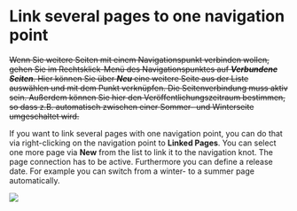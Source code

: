 # Link several pages to one navigation point

~~Wenn Sie weitere Seiten mit einem Navigationspunkt verbinden wollen, gehen Sie im Rechtsklick-Menü des Navigationspunktes auf ***Verbundene Seiten***. Hier können Sie über ***Neu*** eine weitere Seite aus der Liste auswählen und mit dem Punkt verknüpfen. Die Seitenverbindung muss aktiv sein. Außerdem können Sie hier den Veröffentlichungszeitraum bestimmen, so dass z.B. automatisch zwischen einer Sommer- und Winterseite umgeschaltet wird.~~

If you want to link several pages with one navigation point, you can do that via right-clicking on the navigation point to **Linked Pages**. You can select one more page via **New** from the list to link it to the navigation knot. The page connection has to be active. Furthermore you can define a release date. For example you can switch from a winter- to a summer page automatically.

![](bild22.png)

